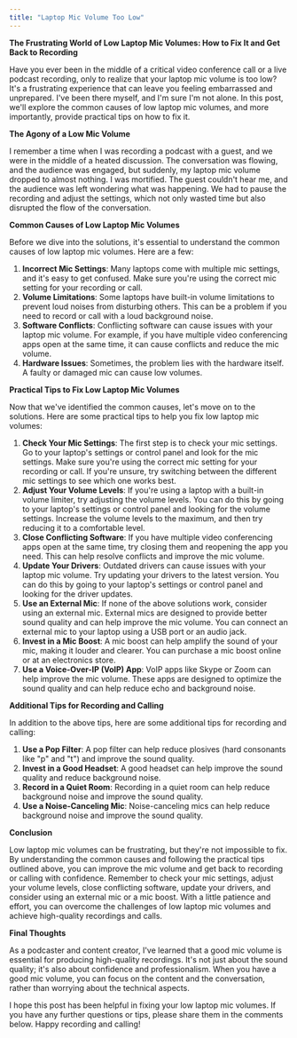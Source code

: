 ```yaml
---
title: "Laptop Mic Volume Too Low"
---
```


**The Frustrating World of Low Laptop Mic Volumes: How to Fix It and Get Back to Recording**

Have you ever been in the middle of a critical video conference call or a live podcast recording, only to realize that your laptop mic volume is too low? It's a frustrating experience that can leave you feeling embarrassed and unprepared. I've been there myself, and I'm sure I'm not alone. In this post, we'll explore the common causes of low laptop mic volumes, and more importantly, provide practical tips on how to fix it.

**The Agony of a Low Mic Volume**

I remember a time when I was recording a podcast with a guest, and we were in the middle of a heated discussion. The conversation was flowing, and the audience was engaged, but suddenly, my laptop mic volume dropped to almost nothing. I was mortified. The guest couldn't hear me, and the audience was left wondering what was happening. We had to pause the recording and adjust the settings, which not only wasted time but also disrupted the flow of the conversation.

**Common Causes of Low Laptop Mic Volumes**

Before we dive into the solutions, it's essential to understand the common causes of low laptop mic volumes. Here are a few:

1. **Incorrect Mic Settings**: Many laptops come with multiple mic settings, and it's easy to get confused. Make sure you're using the correct mic setting for your recording or call.
2. **Volume Limitations**: Some laptops have built-in volume limitations to prevent loud noises from disturbing others. This can be a problem if you need to record or call with a loud background noise.
3. **Software Conflicts**: Conflicting software can cause issues with your laptop mic volume. For example, if you have multiple video conferencing apps open at the same time, it can cause conflicts and reduce the mic volume.
4. **Hardware Issues**: Sometimes, the problem lies with the hardware itself. A faulty or damaged mic can cause low volumes.

**Practical Tips to Fix Low Laptop Mic Volumes**

Now that we've identified the common causes, let's move on to the solutions. Here are some practical tips to help you fix low laptop mic volumes:

1. **Check Your Mic Settings**: The first step is to check your mic settings. Go to your laptop's settings or control panel and look for the mic settings. Make sure you're using the correct mic setting for your recording or call. If you're unsure, try switching between the different mic settings to see which one works best.
2. **Adjust Your Volume Levels**: If you're using a laptop with a built-in volume limiter, try adjusting the volume levels. You can do this by going to your laptop's settings or control panel and looking for the volume settings. Increase the volume levels to the maximum, and then try reducing it to a comfortable level.
3. **Close Conflicting Software**: If you have multiple video conferencing apps open at the same time, try closing them and reopening the app you need. This can help resolve conflicts and improve the mic volume.
4. **Update Your Drivers**: Outdated drivers can cause issues with your laptop mic volume. Try updating your drivers to the latest version. You can do this by going to your laptop's settings or control panel and looking for the driver updates.
5. **Use an External Mic**: If none of the above solutions work, consider using an external mic. External mics are designed to provide better sound quality and can help improve the mic volume. You can connect an external mic to your laptop using a USB port or an audio jack.
6. **Invest in a Mic Boost**: A mic boost can help amplify the sound of your mic, making it louder and clearer. You can purchase a mic boost online or at an electronics store.
7. **Use a Voice-Over-IP (VoIP) App**: VoIP apps like Skype or Zoom can help improve the mic volume. These apps are designed to optimize the sound quality and can help reduce echo and background noise.

**Additional Tips for Recording and Calling**

In addition to the above tips, here are some additional tips for recording and calling:

1. **Use a Pop Filter**: A pop filter can help reduce plosives (hard consonants like "p" and "t") and improve the sound quality.
2. **Invest in a Good Headset**: A good headset can help improve the sound quality and reduce background noise.
3. **Record in a Quiet Room**: Recording in a quiet room can help reduce background noise and improve the sound quality.
4. **Use a Noise-Canceling Mic**: Noise-canceling mics can help reduce background noise and improve the sound quality.

**Conclusion**

Low laptop mic volumes can be frustrating, but they're not impossible to fix. By understanding the common causes and following the practical tips outlined above, you can improve the mic volume and get back to recording or calling with confidence. Remember to check your mic settings, adjust your volume levels, close conflicting software, update your drivers, and consider using an external mic or a mic boost. With a little patience and effort, you can overcome the challenges of low laptop mic volumes and achieve high-quality recordings and calls.

**Final Thoughts**

As a podcaster and content creator, I've learned that a good mic volume is essential for producing high-quality recordings. It's not just about the sound quality; it's also about confidence and professionalism. When you have a good mic volume, you can focus on the content and the conversation, rather than worrying about the technical aspects.

I hope this post has been helpful in fixing your low laptop mic volumes. If you have any further questions or tips, please share them in the comments below. Happy recording and calling!